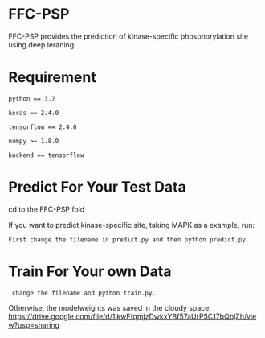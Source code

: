 # FFC-PSP

FFC-PSP provides the prediction of kinase-specific phosphorylation site using deep leraning.

# Requirement

    python == 3.7
    
    keras == 2.4.0
    
    tensorflow == 2.4.0

    numpy >= 1.8.0

    backend == tensorflow

# Predict For Your Test Data

cd to the FFC-PSP fold

If you want to predict kinase-specific site, taking MAPK as a example, run:

    First change the filename in predict.py and then python predict.py.

# Train For Your own Data

     change the filename and python train.py.

Otherwise, the modelweights was saved in the cloudy space: https://drive.google.com/file/d/1ikwFfqmjzDwkxYBf57aUrP5C17bQbjZh/view?usp=sharing

